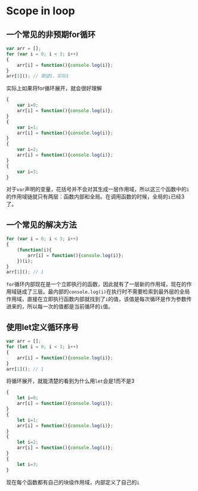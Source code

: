 # Scope in loop

## 一个常见的非预期for循环
```js
var arr = [];
for (var i = 0; i < 3; i++)
{
	arr[i] = function(){console.log(i)};
}
arr[1](); // 期望1，实际3
```
实际上如果将for循环展开，就会很好理解
```js
{
	var i=0;
	arr[i] = function(){console.log(i)};
}
{
	var i=1;
	arr[i] = function(){console.log(i)};
}
{
	var i=2;
	arr[i] = function(){console.log(i)};
}
{
	var i=3;
}
```
对于`var`声明的变量，花括号并不会对其生成一层作用域，所以这三个函数中的`i`的作用域链就只有两层：函数内部和全局。在调用函数的时候，全局的`i`已经3了。


## 一个常见的解决方法
```js
for (var i = 0; i < 3; i++)
{
	(function(i){
		arr[i] = function(){console.log(i)};
	})(i);
}
arr[1](); // 1
```
`for`循环内部现在是一个立即执行的函数，因此就有了一层新的作用域，现在的作用域链成了三层。最内部的`console.log(i)`在执行时不需要检索到最外层的全局作用域，直接在立即执行函数内部就找到了`i`的值，该值是每次循环是作为参数传进来的，所以每一次的值都是当前循环的`i`值。  
## 使用let定义循环序号
```js
var arr = [];
for (let i = 0; i < 3; i++)
{
    arr[i] = function(){console.log(i)};
}
arr[1](); // 1
```
将循环展开，就能清楚的看到为什么用`let`会是1而不是3
```js
{
	let i=0;
	arr[i] = function(){console.log(i)};
}
{
	let i=1;
	arr[i] = function(){console.log(i)};
}
{
	let i=2;
	arr[i] = function(){console.log(i)};
}
{
	let i=3;
}
```
现在每个函数都有自己的块级作用域，内部定义了自己的`i`
